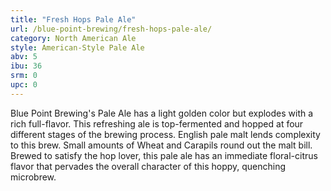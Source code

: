 ```yaml
---
title: "Fresh Hops Pale Ale"
url: /blue-point-brewing/fresh-hops-pale-ale/
category: North American Ale
style: American-Style Pale Ale
abv: 5
ibu: 36
srm: 0
upc: 0
---
```

Blue Point Brewing's Pale Ale has a light golden color but explodes with a rich full-flavor. This refreshing ale is top-fermented and hopped at four different stages of the brewing process. English pale malt lends complexity to this brew. Small amounts of Wheat and Carapils round out the malt bill. Brewed to satisfy the hop lover, this pale ale has an immediate floral-citrus flavor that pervades the overall character of this hoppy, quenching microbrew.

